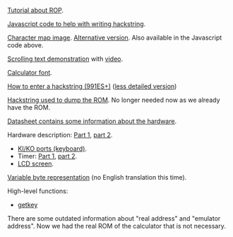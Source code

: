 [Tutorial about ROP](http://community.casiocalc.org/topic/7583-fx-82-83gt-115-991es-plus-hacking/page-9#entry61618).

[Javascript code to help with writing hackstring](http://community.casiocalc.org/topic/7583-fx-82-83gt-115-991es-plus-hacking/page-9#entry61626).

[Character map image](http://community.casiocalc.org/topic/7583-fx-82-83gt-115-991es-plus-hacking/page-6#entry61010). [Alternative version](http://i.imgur.com/TTg6Phb.jpg). Also available in the Javascript code above.

[Scrolling text demonstration](http://community.casiocalc.org/topic/7583-fx-82-83gt-115-991es-plus-hacking/page-9#entry61627) with [video](http://community.casiocalc.org/topic/7583-fx-82-83gt-115-991es-plus-hacking/page-9#entry61628).

[Calculator font](http://community.casiocalc.org/topic/7583-fx-82-83gt-115-991es-plus-hacking/page-9#entry61629).

[How to enter a hackstring (991ES+)](http://community.casiocalc.org/topic/7583-fx-82-83gt-115-991es-plus-hacking/page-8#entry61301) ([less detailed version](http://community.casiocalc.org/topic/7583-fx-82-83gt-115-991es-plus-hacking/page-6#entry60990))

[Hackstring used to dump the ROM](http://community.casiocalc.org/topic/7583-fx-82-83gt-115-991es-plus-hacking/page-8#entry61348). No longer needed now as we already have the ROM.

[Datasheet contains some information about the hardware](http://www.oki.com/jp/Home/JIS/Books/KENKAI/n203/pdf/203_R06.pdf).

Hardware description: [Part 1](http://community.casiocalc.org/topic/7583-fx-82-83gt-115-991es-plus-hacking/page-8#entry61257), [part 2](http://community.casiocalc.org/topic/7583-fx-82-83gt-115-991es-plus-hacking/page-8#entry61352).

  * [KI/KO ports (keyboard)](http://community.casiocalc.org/topic/7583-fx-82-83gt-115-991es-plus-hacking/page-8#entry61275).
  * Timer: [Part 1](http://community.casiocalc.org/topic/7583-fx-82-83gt-115-991es-plus-hacking/page-8#entry61327), [part 2](http://community.casiocalc.org/topic/7583-fx-82-83gt-115-991es-plus-hacking/page-8#entry61337).
  * [LCD screen](http://community.casiocalc.org/topic/7583-fx-82-83gt-115-991es-plus-hacking/?p=61344).

[Variable byte representation](http://community.casiocalc.org/topic/7583-fx-82-83gt-115-991es-plus-hacking/page-6#entry61005) (no English translation this time).


High-level functions:

  * [getkey](http://community.casiocalc.org/topic/7583-fx-82-83gt-115-991es-plus-hacking/page-8#entry61398)

There are some outdated information about "real address" and "emulator address". Now we had the real ROM of the calculator that is not necessary.
